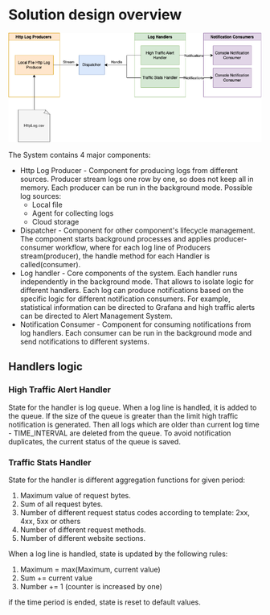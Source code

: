 # Solution design overview

<img src="design.png" >

The System contains 4 major components:

* Http Log Producer - Component for producing logs from different sources. Producer stream logs one row by one, so does
  not keep all in memory. Each producer can be run in the background mode. Possible log sources:
    * Local file
    * Agent for collecting logs
    * Cloud storage
* Dispatcher - Component for other component's lifecycle management. The component starts background processes and
  applies producer-consumer workflow, where for each log line of Producers stream(producer), the handle method for each
  Handler is called(consumer).
* Log handler - Core components of the system. Each handler runs independently in the background mode. That allows to
  isolate logic for different handlers. Each log can produce notifications based on the specific logic for different
  notification consumers. For example, statistical information can be directed to Grafana and high traffic alerts can be
  directed to Alert Management System.
* Notification Consumer - Component for consuming notifications from log handlers. Each consumer can be run in the
  background mode and send notifications to different systems.

## Handlers logic

### High Traffic Alert Handler

State for the handler is log queue. When a log line is handled, it is added to the queue. If the size of the queue is greater
than the limit high traffic notification is generated. Then all logs which are older than current log time -
TIME_INTERVAL are deleted from the queue. To avoid notification duplicates, the current status of the queue is saved.

### Traffic Stats Handler

State for the handler is different aggregation functions for given period:
1. Maximum value of request bytes.
2. Sum of all request bytes.
3. Number of different request status codes according to template: 2xx, 4xx, 5xx or others
4. Number of different request methods.
5. Number of different website sections.

When a log line is handled, state is updated by the following rules:
1. Maximum = max(Maximum, current value)
2. Sum += current value
3. Number += 1 (counter is increased by one)

if the time period is ended, state is reset to default values.